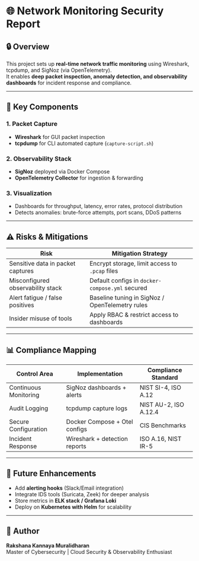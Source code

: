
# 🌐 Network Monitoring Security Report

## 🔒 Overview
This project sets up **real-time network traffic monitoring** using Wireshark, tcpdump, and SigNoz (via OpenTelemetry).  
It enables **deep packet inspection, anomaly detection, and observability dashboards** for incident response and compliance.

---

## 🧩 Key Components
### 1. Packet Capture
- **Wireshark** for GUI packet inspection  
- **tcpdump** for CLI automated capture (`capture-script.sh`)  

### 2. Observability Stack
- **SigNoz** deployed via Docker Compose  
- **OpenTelemetry Collector** for ingestion & forwarding  

### 3. Visualization
- Dashboards for throughput, latency, error rates, protocol distribution  
- Detects anomalies: brute-force attempts, port scans, DDoS patterns  

---

## ⚠️ Risks & Mitigations
| Risk                        | Mitigation Strategy                                |
|-----------------------------|----------------------------------------------------|
| Sensitive data in packet captures | Encrypt storage, limit access to `.pcap` files |
| Misconfigured observability stack | Default configs in `docker-compose.yml` secured |
| Alert fatigue / false positives  | Baseline tuning in SigNoz / OpenTelemetry rules |
| Insider misuse of tools          | Apply RBAC & restrict access to dashboards      |

---

## 📊 Compliance Mapping
| Control Area        | Implementation                  | Compliance Standard  |
|---------------------|----------------------------------|----------------------|
| Continuous Monitoring | SigNoz dashboards + alerts     | NIST SI-4, ISO A.12  |
| Audit Logging         | tcpdump capture logs           | NIST AU-2, ISO A.12.4|
| Secure Configuration  | Docker Compose + Otel configs  | CIS Benchmarks       |
| Incident Response     | Wireshark + detection reports  | ISO A.16, NIST IR-5  |

---

## 🔮 Future Enhancements
- Add **alerting hooks** (Slack/Email integration)  
- Integrate IDS tools (Suricata, Zeek) for deeper analysis  
- Store metrics in **ELK stack / Grafana Loki**  
- Deploy on **Kubernetes with Helm** for scalability  

---

## 👤 Author
**Rakshana Kannaya Muralidharan**  
Master of Cybersecurity | Cloud Security & Observability Enthusiast  
